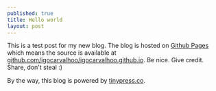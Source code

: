```yaml
---
published: true
title: Hello world
layout: post
---
```

This is a test post for my new blog. The blog is hosted on [Github Pages](http://pages.github.com/) which means the source is available at [github.com/igocarvalhoo/igocarvalhoo.github.io](http://github.com/igocarvalhoo/igocarvalhoo.github.io). Be nice. Give credit. Share, don't steal :)

By the way, this blog is powered by [tinypress.co](https://tinypress.co).